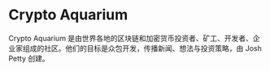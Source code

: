 # 

# Crypto Aquarium

Crypto Aquarium 是由世界各地的区块链和加密货币投资者、矿工、开发者、企业家组成的社区。他们的目标是众包开发，传播新闻、想法与投资策略，由 Josh Petty 创建。


